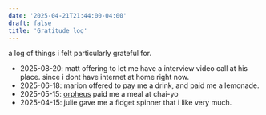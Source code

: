 ```yaml
---
date: '2025-04-21T21:44:00-04:00'
draft: false
title: 'Gratitude log'
---
```

a log of things i felt particularly grateful for.

<!--more-->

- 2025-08-20: matt offering to let me have a interview video call at his place. since i dont have internet at home right now.
- 2025-06-18: marion offered to pay me a drink, and paid me a lemonade.
- 2025-05-15: [orpheus](https://www.orpheuslummis.info/) paid me a meal at chai-yo
- 2025-04-15: julie gave me a fidget spinner that i like very much.
